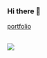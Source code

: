 
### Hi there 👋

<!--
**gusrb8925/gusrb8925** is a ✨ _special_ ✨ repository because its `README.md` (this file) appears on your GitHub profile.

Here are some ideas to get you started:

- 🔭 I’m currently working on ...
- 🌱 I’m currently learning ...
- 👯 I’m looking to collaborate on ...
- 🤔 I’m looking for help with ...
- 💬 Ask me about ...
- 📫 How to reach me: ...
- 😄 Pronouns: ...
- ⚡ Fun fact: ...
-->
<a href="https://www.notion.so/78e3b0a521284ad3941d4aa9530c27cf">portfolio</a><br>

<br>
<a href="https://github.com/kkyu8925?tab=repositories">
  <img align="center" src="https://github-readme-stats.anuraghazra1.vercel.app/api/top-langs/?username=kkyu8925&theme=buefy&layout=compact" />
</a>
